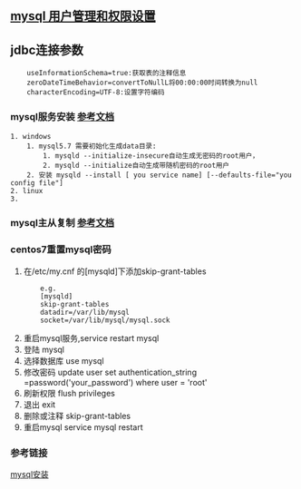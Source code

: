 ## [mysql 用户管理和权限设置](https://www.cnblogs.com/fslnet/p/3143344.html)
## jdbc连接参数
```
    useInformationSchema=true:获取表的注释信息
    zeroDateTimeBehavior=convertToNullL将00:00:00时间转换为null
    characterEncoding=UTF-8:设置字符编码
```
### mysql服务安装  [参考文档](https://www.cnblogs.com/lmh2072005/p/5656392.html)
	1. windows  
		1. mysql5.7 需要初始化生成data目录:
			1. mysqld --initialize-insecure自动生成无密码的root用户，
			2. mysqld --initialize自动生成带随机密码的root用户
		2. 安装 mysqld --install [ you service name] [--defaults-file="you config file"]
	2. linux
	3. 
    
### mysql主从复制 [参考文档](https://www.cnblogs.com/gl-developer/p/6170423.html)
### centos7重置mysql密码
1. 在/etc/my.cnf 的[mysqld]下添加skip-grant-tables
	```
		e.g.
		[mysqld]
		skip-grant-tables
		datadir=/var/lib/mysql
		socket=/var/lib/mysql/mysql.sock
	```
2. 重启mysql服务,service restart mysql
3. 登陆 mysql
4. 选择数据库 use mysql
5. 修改密码 update user set authentication_string =password('your_password') where user = 'root'
6. 刷新权限 flush privileges
7. 退出 exit
8. 删除或注释 skip-grant-tables
9. 重启mysql service mysql restart

### 参考链接
[mysql安装](https://www.cnblogs.com/lmh2072005/p/5656392.html)
